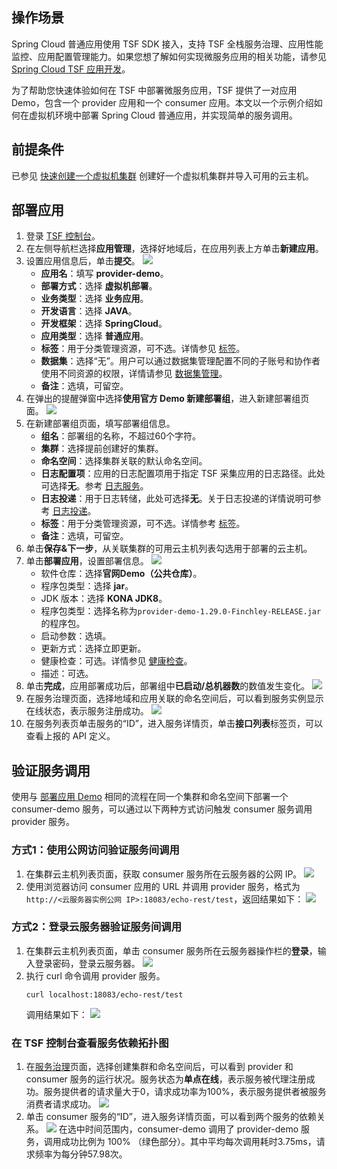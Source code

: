 ## 操作场景

Spring Cloud 普通应用使用 TSF SDK 接入，支持 TSF 全栈服务治理、应用性能监控、应用配置管理能力。如果您想了解如何实现微服务应用的相关功能，请参见 [Spring Cloud TSF 应用开发](#building)。

为了帮助您快速体验如何在 TSF 中部署微服务应用，TSF 提供了一对应用 Demo，包含一个 provider 应用和一个 consumer 应用。本文以一个示例介绍如何在虚拟机环境中部署 Spring Cloud 普通应用，并实现简单的服务调用。



## 前提条件

已参见 [快速创建一个虚拟机集群](https://cloud.tencent.com/document/product/649/55498) 创建好一个虚拟机集群并导入可用的云主机。


[](id:building)
## 部署应用

1. 登录 [TSF 控制台](https://console.cloud.tencent.com/tsf/index)。
2. 在左侧导航栏选择**应用管理**，选择好地域后，在应用列表上方单击**新建应用**。
3. 设置应用信息后，单击**提交**。
   ![](https://qcloudimg.tencent-cloud.cn/raw/ac622e4a5875029767cb3bf848c98b7f.png)
   - **应用名**：填写 **provider-demo**。
   - **部署方式**：选择 **虚拟机部署**。
   - **业务类型**：选择 **业务应用**。
   - **开发语言**：选择 **JAVA**。
   - **开发框架**：选择 **SpringCloud**。
   - **应用类型**：选择 **普通应用**。
   - **标签**：用于分类管理资源，可不选。详情参见 [标签](https://cloud.tencent.com/document/product/649/53869)。
   - **数据集**：选择“无”。用户可以通过数据集管理配置不同的子账号和协作者使用不同资源的权限，详情请参见 [数据集管理](https://cloud.tencent.com/document/product/649/38326)。
   - **备注**：选填，可留空。
4. 在弹出的提醒弹窗中选择**使用官方 Demo 新建部署组**，进入新建部署组页面。
   ![](https://qcloudimg.tencent-cloud.cn/raw/397a105521f6d0cad136e7054b914c8c.png)
5. 在新建部署组页面，填写部署组信息。
   - **组名**：部署组的名称，不超过60个字符。
   - **集群**：选择提前创建好的集群。
   - **命名空间**：选择集群关联的默认命名空间。
   - **日志配置项**：应用的日志配置项用于指定 TSF 采集应用的日志路径。此处可选择**无**。参考 [日志服务](https://cloud.tencent.com/document/product/649/13697)。
   - **日志投递**：用于日志转储，此处可选择**无**。关于日志投递的详情说明可参考 [日志投递](https://cloud.tencent.com/document/product/649/43510)。
   - **标签**：用于分类管理资源，可不选。详情参考 [标签](https://cloud.tencent.com/document/product/649/53869)。
   - **备注**：选填，可留空。
6. 单击**保存&下一步**，从关联集群的可用云主机列表勾选用于部署的云主机。
7. 单击**部署应用**，设置部署信息。
   ![](https://qcloudimg.tencent-cloud.cn/raw/9f15974424a7585f74da4303ccf0d219.png)
   - 软件仓库：选择**官网Demo（公共仓库）**。
   - 程序包类型：选择 **jar**。
   - JDK 版本：选择 **KONA JDK8**。
   - 程序包类型：选择名称为`provider-demo-1.29.0-Finchley-RELEASE.jar`  的程序包。
   - 启动参数：选填。
   - 更新方式：选择立即更新。
   - 健康检查：可选。详情参见 [健康检查](https://cloud.tencent.com/document/product/649/52359)。
   - 描述：可选。
8. 单击**完成**，应用部署成功后，部署组中**已启动/总机器数**的数值发生变化。
![](https://qcloudimg.tencent-cloud.cn/raw/29cde72f3f5ec99d78c3de15f8041ee7.png)
9. 在服务治理页面，选择地域和应用关联的命名空间后，可以看到服务实例显示在线状态，表示服务注册成功。
![](https://qcloudimg.tencent-cloud.cn/raw/31e6f74b1abcb5e41031a16fd183788e.png)
10. 在服务列表页单击服务的“ID”，进入服务详情页，单击**接口列表**标签页，可以查看上报的 API 定义。



## 验证服务调用

使用与 [部署应用 Demo](#building) 相同的流程在同一个集群和命名空间下部署一个 consumer-demo 服务，可以通过以下两种方式访问触发 consumer 服务调用 provider 服务。

### 方式1：使用公网访问验证服务间调用

1. 在集群云主机列表页面，获取 consumer 服务所在云服务器的公网 IP。
![](https://qcloudimg.tencent-cloud.cn/raw/61b68991f34b60a2b36bc70d26c80276.png)
2. 使用浏览器访问 consumer 应用的 URL 并调用 provider 服务，格式为`http://<云服务器实例公网 IP>:18083/echo-rest/test`，返回结果如下：
   ![](https://qcloudimg.tencent-cloud.cn/raw/ed6be9f4428a93bb9ffcbc32dfeaaff7.png)



### 方式2：登录云服务器验证服务间调用

1. 在集群云主机列表页面，单击 consumer 服务所在云服务器操作栏的**登录**，输入登录密码，登录云服务器。
![](https://qcloudimg.tencent-cloud.cn/raw/a7eb8080385ab18967d6b2fb26d7cf23.png)
2. 执行 curl 命令调用 provider 服务。
   ```
   curl localhost:18083/echo-rest/test
   ```
   调用结果如下：
   ![](https://qcloudimg.tencent-cloud.cn/raw/1a4c1a1177bdb66e97f6cf897b1f4795.png)

   

### 在 TSF 控制台查看服务依赖拓扑图

1. 在[服务治理](https://console.cloud.tencent.com/tsf/service)页面，选择创建集群和命名空间后，可以看到 provider 和 consumer 服务的运行状况。服务状态为**单点在线**，表示服务被代理注册成功。服务提供者的请求量大于0，请求成功率为100%，表示服务提供者被服务消费者请求成功。
![](https://qcloudimg.tencent-cloud.cn/raw/edb7cead73edbbef3870d73601fa1611.png)
2. 单击 consumer 服务的“ID”，进入服务详情页面，可以看到两个服务的依赖关系。
   ![](https://qcloudimg.tencent-cloud.cn/raw/c3e758db7ba78c150521687efbc41de2.png)
   在选中时间范围内，consumer-demo 调用了 provider-demo 服务，调用成功比例为 100% （绿色部分）。其中平均每次调用耗时3.75ms，请求频率为每分钟57.98次。





